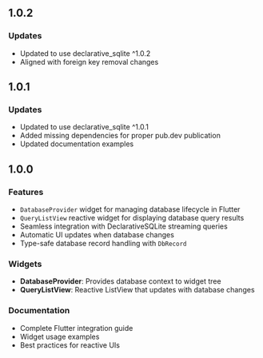 ## 1.0.2

### Updates
- Updated to use declarative_sqlite ^1.0.2
- Aligned with foreign key removal changes

## 1.0.1

### Updates
- Updated to use declarative_sqlite ^1.0.1
- Added missing dependencies for proper pub.dev publication
- Updated documentation examples

## 1.0.0

### Features
- `DatabaseProvider` widget for managing database lifecycle in Flutter
- `QueryListView` reactive widget for displaying database query results
- Seamless integration with DeclarativeSQLite streaming queries
- Automatic UI updates when database changes
- Type-safe database record handling with `DbRecord`

### Widgets
- **DatabaseProvider**: Provides database context to widget tree
- **QueryListView**: Reactive ListView that updates with database changes

### Documentation
- Complete Flutter integration guide
- Widget usage examples
- Best practices for reactive UIs